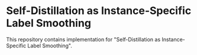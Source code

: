 # Self-Distillation as Instance-Specific Label Smoothing
This repository contains implementation for "Self-Distillation as Instance-Specific Label Smoothing".
